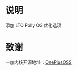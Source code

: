 # 说明
添加 LTO Polly O3 优化选项

# 致谢
一加内核开源地址：[OnePlusOSS](https://github.com/OnePlusOSS/kernel_manifest)
